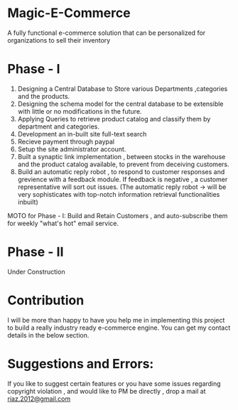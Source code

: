 Magic-E-Commerce
================

A fully functional e-commerce solution that can be personalized for organizations to sell their inventory


Phase - I
==================
1. Designing a Central Database to Store various Departments ,categories and the products.
2. Designing the schema model for the central database to be extensible with little or no modifications in the future.
3. Applying Queries to retrieve product catalog and classify them by department and categories.
4. Development an in-built site full-text search
5. Recieve payment through paypal
6. Setup the site administrator account.
7. Built a synaptic link implementation , between stocks in the warehouse and the product catalog available, to prevent from deceiving customers.
8. Build an automatic reply robot , to respond to customer responses and grevience with a feedback module. If feedback is negative , a customer representative will sort out issues. (The automatic reply robot -> will be very sophisticates with top-notch information retrieval functionalities inbuilt)

MOTO for Phase - I:   Build and Retain Customers , and auto-subscribe them for weekly "what's hot" email service.

Phase - II
===================
Under Construction


Contribution
=====================
I will be more than happy to have you help me in implementing this project to build a really industry ready e-commerce engine. You can get my contact details in the below section.

Suggestions and Errors:
=========================
If you like to suggest certain features or you have some issues regarding copyright violation , and would like to PM be directly , drop a mail at  riaz.2012@gmail.com


